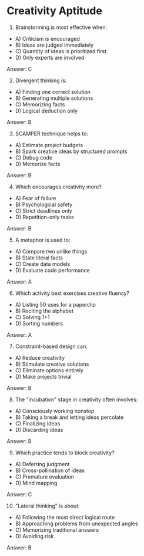# Creativity Aptitude

1) Brainstorming is most effective when:

- A) Criticism is encouraged
- B) Ideas are judged immediately
- C) Quantity of ideas is prioritized first
- D) Only experts are involved

Answer: C

2) Divergent thinking is:

- A) Finding one correct solution
- B) Generating multiple solutions
- C) Memorizing facts
- D) Logical deduction only

Answer: B

3) SCAMPER technique helps to:

- A) Estimate project budgets
- B) Spark creative ideas by structured prompts
- C) Debug code
- D) Memorize facts

Answer: B

4) Which encourages creativity more?

- A) Fear of failure
- B) Psychological safety
- C) Strict deadlines only
- D) Repetition-only tasks

Answer: B

5) A metaphor is used to:

- A) Compare two unlike things
- B) State literal facts
- C) Create data models
- D) Evaluate code performance

Answer: A

6) Which activity best exercises creative fluency?

- A) Listing 50 uses for a paperclip
- B) Reciting the alphabet
- C) Solving 1+1
- D) Sorting numbers

Answer: A

7) Constraint-based design can:

- A) Reduce creativity
- B) Stimulate creative solutions
- C) Eliminate options entirely
- D) Make projects trivial

Answer: B

8) The "incubation" stage in creativity often involves:

- A) Consciously working nonstop
- B) Taking a break and letting ideas percolate
- C) Finalizing ideas
- D) Discarding ideas

Answer: B

9) Which practice tends to block creativity?

- A) Deferring judgment
- B) Cross-pollination of ideas
- C) Premature evaluation
- D) Mind mapping

Answer: C

10) "Lateral thinking" is about:

- A) Following the most direct logical route
- B) Approaching problems from unexpected angles
- C) Memorizing traditional answers
- D) Avoiding risk

Answer: B
